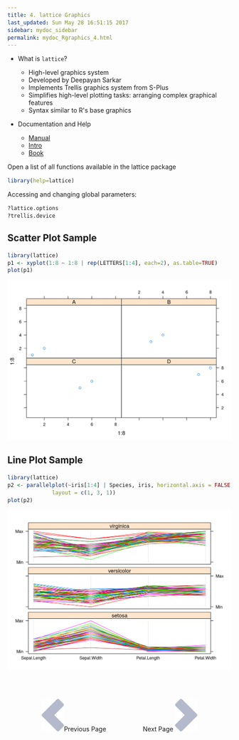 ```yaml
---
title: 4. lattice Graphics
last_updated: Sun May 28 16:51:15 2017
sidebar: mydoc_sidebar
permalink: mydoc_Rgraphics_4.html
---
```


- What is `lattice`?
    - High-level graphics system 
    - Developed by Deepayan Sarkar 
    - Implements Trellis graphics system from S-Plus
    - Simplifies high-level plotting tasks: arranging complex graphical features 
    - Syntax similar to R's base graphics

- Documentation and Help
    - [Manual](http://lmdvr.r-forge.r-project.org)
    - [Intro](http://www.his.sunderland.ac.uk/~cs0her/Statistics/UsingLatticeGraphicsInR.htm)
    - [Book](http://www.amazon.com/Lattice-Multivariate-Data-Visualization-Use/dp/0387759689)
		
Open a list of all functions available in the lattice package


```r
library(help=lattice) 
```

Accessing and changing global parameters:


```r
?lattice.options
?trellis.device
```

## Scatter Plot Sample


```r
library(lattice)
p1 <- xyplot(1:8 ~ 1:8 | rep(LETTERS[1:4], each=2), as.table=TRUE) 
plot(p1)
```

<img src="./pages/mydoc/Rgraphics_files/scatter_plot_lattice-1.png" width="672" />

## Line Plot Sample


```r
library(lattice)
p2 <- parallelplot(~iris[1:4] | Species, iris, horizontal.axis = FALSE, 
              layout = c(1, 3, 1))  
plot(p2)
```

<img src="./pages/mydoc/Rgraphics_files/line_plot_lattice-1.png" width="672" />

<br><br><center><a href="mydoc_Rgraphics_3.html"><img src="images/left_arrow.png" alt="Previous page."></a>Previous Page &nbsp; &nbsp; &nbsp; &nbsp; &nbsp; &nbsp; &nbsp; &nbsp; &nbsp; &nbsp; Next Page
<a href="mydoc_Rgraphics_5.html"><img src="images/right_arrow.png" alt="Next page."></a></center>
